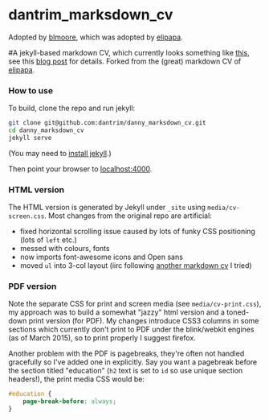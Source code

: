 # dantrim_marksdown_cv

Adopted by [blmoore](https://github.com/blmoore/md-cv), which was adopted by [elipapa](https://github.com/elipapa/markdown-cv).

#A jekyll-based markdown CV, which currently looks something like [this](http://blm.io/cv/), see this [blog post](http://blm.io/blog/markdown-academic-cv/) for details. Forked from the (great) markdown CV of [elipapa](https://github.com/elipapa/markdown-cv).

### How to use

To build, clone the repo and run jekyll:

```bash
git clone git@github.com:dantrim/danny_marksdown_cv.git
cd danny_marksdown_cv
jekyll serve
```
(You may need to [install jekyll](https://jekyllrb.com/docs/installation/).)

Then point your browser to [localhost:4000](http://127.0.0.1:4000).

### HTML version

The HTML version is generated by Jekyll under `_site` using `media/cv-screen.css`. Most changes from the original repo are artificial:

* fixed horizontal scrolling issue caused by lots of funky CSS positioning (lots of `left` etc.)
* messed with colours, fonts
* now imports font-awesome icons and Open sans
* moved `ul` into 3-col layout (iirc following [another markdown cv](https://github.com/davidhampgonsalves/resume) I tried)

### PDF version

Note the separate CSS for print and screen media (see `media/cv-print.css`), my approach was to build a somewhat "jazzy" html version and a toned-down print version (for PDF). My changes introduce CSS3 columns in some sections which currently don't print to PDF under the blink/webkit engines (as of March 2015), so to print properly I suggest firefox.

Another problem with the PDF is pagebreaks, they're often not handled gracefully so I've added one in explicitly. Say you want a pagebreak before the section titled "education" (`h2` text is set to `id` so use unique section headers!), the print media CSS would be:

```CSS
#education {
	page-break-before: always;
}
```
